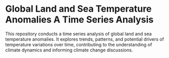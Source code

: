 # Global Land and Sea Temperature Anomalies A Time Series Analysis
This repository conducts a time series analysis of global land and sea temperature anomalies. It explores trends, patterns, and potential drivers of temperature variations over time, contributing to the understanding of climate dynamics and informing climate change discussions.
